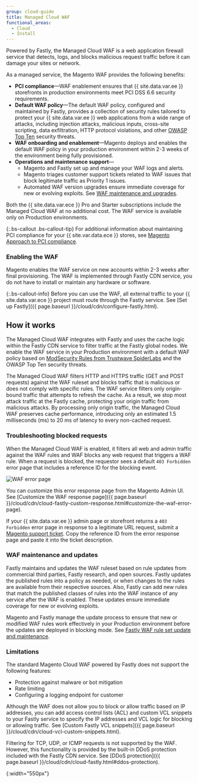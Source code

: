 ```yaml
---
group: cloud-guide
title: Managed Cloud WAF
functional_areas:
  - Cloud
  - Install
---
```


Powered by Fastly, the Managed Cloud WAF is a web application firewall service that detects, logs, and blocks malicious request traffic before it can damage your sites or network.

As a managed service, the Magento WAF provides the following benefits:

- **PCI compliance**—WAF enablement ensures that {{ site.data.var.ee }} storefronts in production environments meet PCI DSS 6.6 security requirements.
- **Default WAF policy**—The default WAF policy, configured and maintained by Fastly, provides a collection of security rules tailored to protect your {{ site.data.var.ee }} web applications from a wide range of attacks, including injection attacks, malicious inputs, cross-site scripting, data exfiltration, HTTP protocol violations, and other [OWASP Top Ten](https://www.owasp.org/index.php/Top_Ten) security threats.
- **WAF onboarding and enablement**—Magento deploys and enables the default WAF policy in your production environment within 2-3 weeks of the environment being fully provisioned.
- **Operations and maintenance support**—
  - Magento and Fastly set up and manage your WAF logs and alerts.
  - Magento triages customer support tickets related to WAF issues that block legitimate traffic as Priority 1 issues.
  - Automated WAF version upgrades ensure immediate coverage for new or evolving exploits. See [WAF maintenance and upgrades](#waf-maintenance-and-updates).

Both the {{ site.data.var.ece }} Pro and Starter subscriptions include the Managed Cloud WAF at no additional cost. The WAF service is available only on Production environments.

{:.bs-callout .bs-callout-tip}
For additional information about maintaining PCI compliance for your {{ site.var.data.ece }} stores, see [Magento Approach to PCI compliance](https://magento.com/pci-compliance).

### Enabling the WAF

Magento enables the WAF service on new accounts within 2-3 weeks after final provisioning. The WAF is implemented through Fastly CDN service, you do not have to install or maintain any hardware or software.

{:.bs-callout-info}
Before you can use the WAF, all external traffic to your {{ site.data.var.ece }} project must route through the Fastly service. See [Set up Fastly]({{ page.baseurl }}/cloud/cdn/configure-fastly.html).

## How it works

The Managed Cloud WAF integrates with Fastly and uses the cache logic within the Fastly CDN
service to filter traffic at the Fastly global nodes. We enable the WAF service in your Production environment with a default WAF policy based on [ModSecurity Rules from Trustwave SpiderLabs](https://www.modsecurity.org/rules.html) and the OWASP Top Ten security threats.

The Managed Cloud WAF filters HTTP and HTTPS traffic (GET and POST requests) against the WAF ruleset and blocks traffic that is malicious or does not comply with specific rules. The WAF service filters only origin-bound traffic that attempts to refresh the cache. As a result, we stop most attack traffic at the Fastly cache, protecting your origin traffic from malicious attacks. By processing only origin traffic, the Managed Cloud WAF preserves cache performance, introducing only an estimated 1.5 milliseconds (ms) to 20 ms of latency to every non-cached request.

### Troubleshooting blocked requests

When the Managed Cloud WAF is enabled, it filters all web and admin traffic against the WAF rules and WAF blocks any web request that triggers a WAF rule. When a request is blocked, the requestor sees a default `403 Forbidden` error page that includes a reference ID for the blocking event.

![WAF error page]

You can customize this error response page from the Magento Admin UI. See [Customize the WAF response page]({{ page.baseurl }}/cloud/cdn/cloud-fastly-custom-response.html#customize-the-waf-error-page).

If your {{ site.data.var.ee }} admin page or storefront returns a `403 Forbidden` error page in response to a legitimate URL request, submit a [Magento support ticket](https://support.magento.com/hc/en-us/articles/360000913794#submit-ticket). Copy the reference ID from the error response page and paste it into the ticket description.

### WAF maintenance and updates

Fastly maintains and updates the WAF ruleset based on rule updates from commercial third parties, Fastly research, and open sources. Fastly updates the published rules into a policy as needed, or when changes to the rules are available from their respective sources. Also, Fastly can add new rules that match the published classes of rules into the WAF instance of any service after the WAF is enabled. These updates ensure immediate coverage for new or evolving exploits.

Magento and Fastly manage the update process to ensure that new or modified WAF rules work effectively in your Production environment before the updates are deployed in blocking mode. See [Fastly WAF rule set update and maintenance](https://docs.fastly.com/guides/web-application-firewall/fastly-waf-rule-set-updates-maintenance).

### Limitations

The standard Magento Cloud WAF powered by Fastly does not support the following features:

- Protection against malware or bot mitigation
- Rate limiting
- Configuring a logging endpoint for customer

Although the WAF does not allow you to block or allow traffic based on IP addresses, you can add access control lists (ACL) and custom VCL snippets to your Fastly service to specify the IP addresses and VCL logic for blocking or allowing traffic. See [Custom Fastly VCL snippets]({{ page.baseurl }}/cloud/cdn/cloud-vcl-custom-snippets.html).

Filtering for TCP, UDP, or ICMP requests is not supported by the WAF. However, this functionality is provided by the built-in DDoS protection included with the Fastly CDN service. See [DDoS protection]({{ page.baseurl }}/cloud/cdn/cloud-fastly.html#ddos-protection).

[WAF error page]: {{site.baseurl}}/common/images/cloud/cloud-fastly-waf-403-error.png
{:width="550px"}